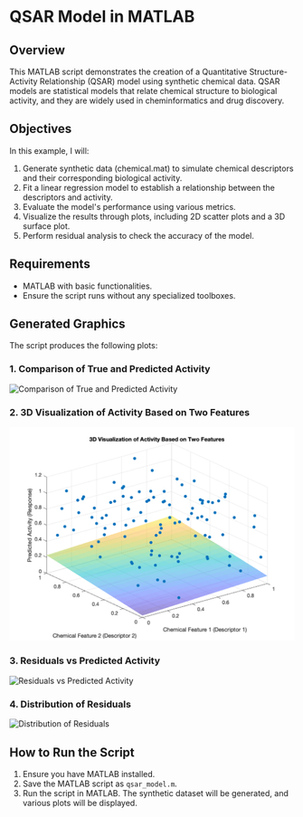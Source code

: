 # QSAR Model in MATLAB

## Overview
This MATLAB script demonstrates the creation of a Quantitative Structure-Activity Relationship (QSAR) model using synthetic chemical data. QSAR models are statistical models that relate chemical structure to biological activity, and they are widely used in cheminformatics and drug discovery.

## Objectives
In this example, I will:
1. Generate synthetic data (chemical.mat) to simulate chemical descriptors and their corresponding biological activity.
2. Fit a linear regression model to establish a relationship between the descriptors and activity.
3. Evaluate the model's performance using various metrics.
4. Visualize the results through plots, including 2D scatter plots and a 3D surface plot.
5. Perform residual analysis to check the accuracy of the model.

## Requirements
- MATLAB with basic functionalities.
- Ensure the script runs without any specialized toolboxes.

## Generated Graphics
The script produces the following plots:

### 1. Comparison of True and Predicted Activity
![Comparison of True and Predicted Activity](images/comparison_plot.png)

### 2. 3D Visualization of Activity Based on Two Features
![3D Visualization of Activity](https://raw.githubusercontent.com/martynalukaszewicz/QSAR_Model_Project_in_MATLAB/main/images/3D_visualization_activity.png)

### 3. Residuals vs Predicted Activity
![Residuals vs Predicted Activity](images/residuals_plot.png)

### 4. Distribution of Residuals
![Distribution of Residuals](images/residuals_histogram.png)

## How to Run the Script
1. Ensure you have MATLAB installed.
2. Save the MATLAB script as `qsar_model.m`.
3. Run the script in MATLAB. The synthetic dataset will be generated, and various plots will be displayed.


